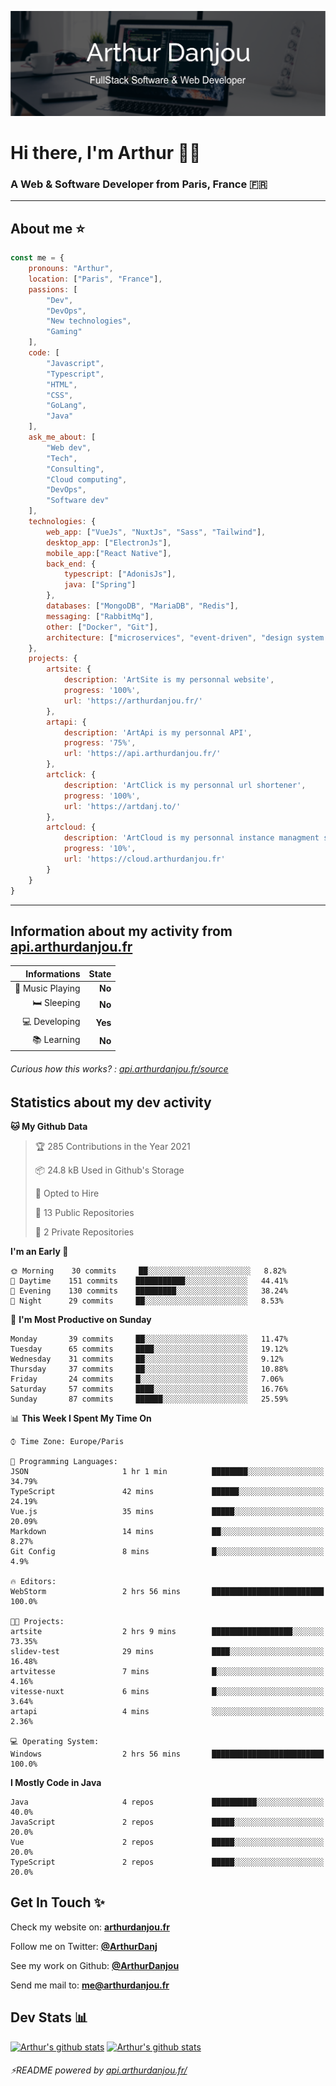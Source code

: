 ![Banner](./assets/Banner.png)

# Hi there, I'm Arthur 🙋‍♂️
### A Web & Software Developer from Paris, France 🇫🇷

---
## About me ⭐

```javascript
const me = {
    pronouns: "Arthur", 
    location: ["Paris", "France"],
    passions: [
        "Dev", 
        "DevOps", 
        "New technologies",
        "Gaming"
    ],
    code: [
        "Javascript", 
        "Typescript", 
        "HTML", 
        "CSS", 
        "GoLang", 
        "Java"
    ],
    ask_me_about: [
        "Web dev", 
        "Tech", 
        "Consulting", 
        "Cloud computing", 
        "DevOps",
        "Software dev"
    ],
    technologies: {
        web_app: ["VueJs", "NuxtJs", "Sass", "Tailwind"],
        desktop_app: ["ElectronJs"],
        mobile_app:["React Native"],
        back_end: {
            typescript: ["AdonisJs"],
            java: ["Spring"]
        },
        databases: ["MongoDB", "MariaDB", "Redis"],
        messaging: ["RabbitMq"],
        other: ["Docker", "Git"],
        architecture: ["microservices", "event-driven", "design system pattern"],
    },
    projects: {
        artsite: {
            description: 'ArtSite is my personnal website',
            progress: '100%',
            url: 'https://arthurdanjou.fr/'
        },
        artapi: {
            description: 'ArtApi is my personnal API',
            progress: '75%',
            url: 'https://api.arthurdanjou.fr/'
        },
        artclick: {
            description: 'ArtClick is my personnal url shortener',
            progress: '100%',
            url: 'https://artdanj.to/'
        },
        artcloud: {
            description: 'ArtCloud is my personnal instance managment system',
            progress: '10%',
            url: 'https://cloud.arthurdanjou.fr'
        }
    }
}
```
---

## Information about my activity from [api.arthurdanjou.fr](https://api.arthurdanjou.fr)

| Informations                 |   State |
| ---------------------------: | ------: |
| :musical_note: Music Playing |  **No** |
|               :bed: Sleeping |  **No** |
|        :computer: Developing |  **Yes** |
|             :books: Learning |  **No** |

###### Curious how this works? : [api.arthurdanjou.fr/source](https://api.arthurdanjou.fr/source)

## Statistics about my dev activity

<!--START_SECTION:waka-->
**🐱 My Github Data** 

> 🏆 285 Contributions in the Year 2021
 > 
> 📦 24.8 kB Used in Github's Storage 
 > 
> 💼 Opted to Hire
 > 
> 📜 13 Public Repositories 
 > 
> 🔑 2 Private Repositories  
 > 
**I'm an Early 🐤** 

```text
🌞 Morning    30 commits     ██░░░░░░░░░░░░░░░░░░░░░░░   8.82% 
🌆 Daytime    151 commits    ███████████░░░░░░░░░░░░░░   44.41% 
🌃 Evening    130 commits    █████████░░░░░░░░░░░░░░░░   38.24% 
🌙 Night      29 commits     ██░░░░░░░░░░░░░░░░░░░░░░░   8.53%

```
📅 **I'm Most Productive on Sunday** 

```text
Monday       39 commits     ██░░░░░░░░░░░░░░░░░░░░░░░   11.47% 
Tuesday      65 commits     ████░░░░░░░░░░░░░░░░░░░░░   19.12% 
Wednesday    31 commits     ██░░░░░░░░░░░░░░░░░░░░░░░   9.12% 
Thursday     37 commits     ██░░░░░░░░░░░░░░░░░░░░░░░   10.88% 
Friday       24 commits     █░░░░░░░░░░░░░░░░░░░░░░░░   7.06% 
Saturday     57 commits     ████░░░░░░░░░░░░░░░░░░░░░   16.76% 
Sunday       87 commits     ██████░░░░░░░░░░░░░░░░░░░   25.59%

```


📊 **This Week I Spent My Time On** 

```text
⌚︎ Time Zone: Europe/Paris

💬 Programming Languages: 
JSON                     1 hr 1 min          ████████░░░░░░░░░░░░░░░░░   34.79% 
TypeScript               42 mins             ██████░░░░░░░░░░░░░░░░░░░   24.19% 
Vue.js                   35 mins             █████░░░░░░░░░░░░░░░░░░░░   20.09% 
Markdown                 14 mins             ██░░░░░░░░░░░░░░░░░░░░░░░   8.27% 
Git Config               8 mins              █░░░░░░░░░░░░░░░░░░░░░░░░   4.9%

🔥 Editors: 
WebStorm                 2 hrs 56 mins       █████████████████████████   100.0%

🐱‍💻 Projects: 
artsite                  2 hrs 9 mins        ██████████████████░░░░░░░   73.35% 
slidev-test              29 mins             ████░░░░░░░░░░░░░░░░░░░░░   16.48% 
artvitesse               7 mins              █░░░░░░░░░░░░░░░░░░░░░░░░   4.16% 
vitesse-nuxt             6 mins              █░░░░░░░░░░░░░░░░░░░░░░░░   3.64% 
artapi                   4 mins              ░░░░░░░░░░░░░░░░░░░░░░░░░   2.36%

💻 Operating System: 
Windows                  2 hrs 56 mins       █████████████████████████   100.0%

```

**I Mostly Code in Java** 

```text
Java                     4 repos             ██████████░░░░░░░░░░░░░░░   40.0% 
JavaScript               2 repos             █████░░░░░░░░░░░░░░░░░░░░   20.0% 
Vue                      2 repos             █████░░░░░░░░░░░░░░░░░░░░   20.0% 
TypeScript               2 repos             █████░░░░░░░░░░░░░░░░░░░░   20.0%

```



<!--END_SECTION:waka-->

## Get In Touch ✨
Check my website on: [**arthurdanjou.fr**](https://arthurdanjou.fr)

Follow me on Twitter: [**@ArthurDanj**](https://twitter.com/ArthurDanj)

See my work on Github: [**@ArthurDanjou**](https://github.com/ArthurDanjou)

Send me mail to: [**me@arthurdanjou.fr**](mailto:me@arthurdanjou.fr)

## Dev Stats 📊

[![Arthur's github stats](https://github-readme-stats.vercel.app/api?count_private=true&show_icons=true&theme=dracula&username=arthurdanjou)](https://github.com/anuraghazra/github-readme-stats)
[![Arthur's github stats](https://github-readme-stats.vercel.app/api/top-langs/?count_private=true&show_icons=true&theme=dracula&username=arthurdanjou&layout=compact)](https://github.com/anuraghazra/github-readme-stats)

###### ⚡README powered by [api.arthurdanjou.fr/](https://api.arthurdanjou.fr)

